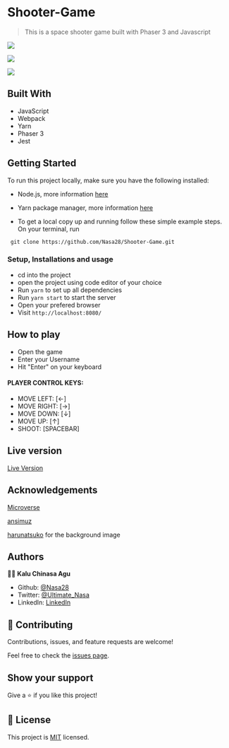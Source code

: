 # Shooter-Game

> This is a space shooter game built with Phaser 3 and Javascript 

![]("./src/assets/readme1.png")

![]("./src/assets/readme2.png")

![]("./src/assets/readme3.png")

## Built With

- JavaScript
- Webpack
- Yarn
- Phaser 3
- Jest

## Getting Started

To run this project locally, make sure you have the following installed:

- Node.js, more information [here](https://nodejs.org/en/)
- Yarn package manager, more information [here](https://yarnpkg.com/)

- To get a local copy up and running follow these simple example steps.
On your terminal, run 
```
 git clone https://github.com/Nasa28/Shooter-Game.git

```

### Setup, Installations and usage

- cd into the project
- open the project using code editor of your choice
- Run `yarn` to set up all dependencies
- Run `yarn start` to start the server
- Open your prefered browser
- Visit `http://localhost:8080/`


## How to play
- Open the game
- Enter your Username
- Hit "Enter" on your keyboard

#### PLAYER CONTROL KEYS:
 * MOVE LEFT: [←]
 * MOVE RIGHT: [→]
 * MOVE DOWN: [↓]
 * MOVE UP: [↑]
 * SHOOT: [SPACEBAR]


## Live version

 [Live Version]()



## Acknowledgements

[Microverse](https://www.microverse.org/)

[ansimuz](https://opengameart.org/content/space-ship-shooter-pixel-art-assets)

[harunatsuko](https://opengameart.org/content/toy-space-background) for the background image

## Authors

👨‍💻 **Kalu Chinasa Agu**

- Github: [@Nasa28](https://github.com/Nasa28)
-  Twitter: [@Ultimate_Nasa](https://twitter.com/Ultimate_Nasa)
- LinkedIn: [LinkedIn](https://www.linkedin.com/in/kalu-chinasa-agu-a15080103/)

## 🤝 Contributing

Contributions, issues, and feature requests are welcome!

Feel free to check the [issues page](https://github.com/Nasa28/Shooter-Game/issues).

## Show your support

Give a ⭐️ if you like this project!

## 📝 License

This project is [MIT](LICENSE) licensed.

